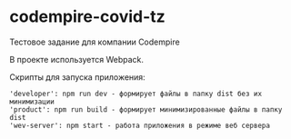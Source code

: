 # codempire-covid-tz
Тестовое задание для компании Codempire

В проекте используется Webpack.

Скрипты для запуска приложения:

    'developer': npm run dev - формирует файлы в папку dist без их минимизации
    'product': npm run build - формирует минимизированные файлы в папку dist
    'wev-server': npm start - работа приложения в режиме веб сервера